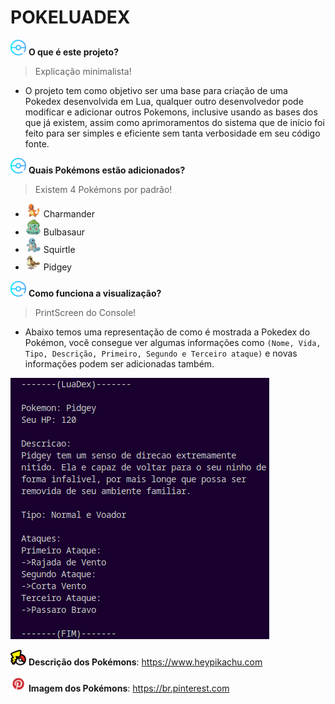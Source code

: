 # POKELUADEX

<img src='Images/pokebola.png' width='25'> **O que é este projeto?**
> Explicação minimalista!
- O projeto tem como objetivo ser uma base para criação de uma Pokedex desenvolvida em Lua, qualquer outro desenvolvedor pode modificar e adicionar outros Pokemons, inclusive usando as bases dos que já existem, assim como aprimoramentos do sistema que de início foi feito para ser simples e eficiente sem tanta verbosidade em seu código fonte.

<img src='Images/pokebola.png' width='25'> **Quais Pokémons estão adicionados?**
> Existem 4 Pokémons por padrão!
- <img src='Images/charmander.png' width='25'> Charmander
- <img src='Images/bulbasaur.png' width='25'> Bulbasaur
- <img src='Images/squirtle.png' width='25'> Squirtle
- <img src='Images/pidgey.png' width='25'> Pidgey

<img src='Images/pokebola.png' width='25'> **Como funciona a visualização?**
> PrintScreen do Console!
- Abaixo temos uma representação de como é mostrada a Pokedex do Pokémon, você consegue ver algumas informações como ``(Nome, Vida, Tipo, Descrição, Primeiro, Segundo e Terceiro ataque)`` e novas informações podem ser adicionadas também.

<img src='Images/Console.png' center=true>

<img src='Images/heyPikachu_logo.png' width='25'> **Descrição dos Pokémons**: https://www.heypikachu.com

<img src='Images/Pinterest_logo.png' width='25'> **Imagem dos Pokémons**: https://br.pinterest.com
